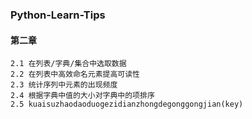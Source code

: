 ### Python-Learn-Tips
#### 第二章
    2.1 在列表/字典/集合中选取数据
    2.2 在列表中高效命名元素提高可读性
    2.3 统计序列中元素的出现频度
    2.4 根据字典中值的大小对字典中的项排序
    2.5 kuaisuzhaodaoduogezidianzhongdegonggongjian(key)